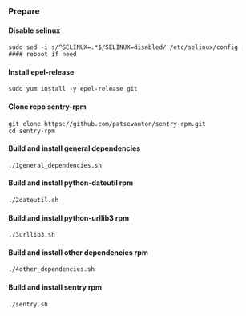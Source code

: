 ### Prepare

#### Disable selinux
```
sudo sed -i s/^SELINUX=.*$/SELINUX=disabled/ /etc/selinux/config
#### reboot if need
```

#### Install epel-release
```
sudo yum install -y epel-release git
```

#### Clone repo sentry-rpm
```
git clone https://github.com/patsevanton/sentry-rpm.git
cd sentry-rpm
```

#### Build and install general dependencies
```
./1general_dependencies.sh
```

#### Build and install python-dateutil rpm
```
./2dateutil.sh
```

#### Build and install python-urllib3 rpm
```
./3urllib3.sh
```

#### Build and install other dependencies rpm
```
./4other_dependencies.sh
```

#### Build and install sentry rpm
```
./sentry.sh
```
